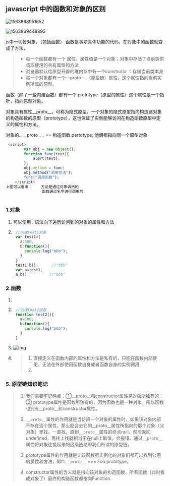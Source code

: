 ## javascript 中的函数和对象的区别

![1563868951652](H:\biji\typora_imgs\1563868951652.png)

![1563869448895](H:\biji\typora_imgs\1563869448895.png)

js中一切皆对象，（包括函数） 函数是事项具体功能的代码，在对象中的函数就变成了方法，

> - 每一个函数都有一个    属性，属性值是一个对象；对象中存储了当前类供调取使用的共有属性和方法
> - 浏览器默认给原型开辟的堆内存中有一个construtor ：存储当前类本身
> - 每一个对象都有一个—proto— （原型链）属性，这个属性指向当前实例所属的原型。

函数（除了一些内建函数）都有一个 prototype（原型的属性）这个属性是一个指针，指向原型对象。

对象具有属性__proto__，可称为隐式原型，一个对象的隐式原型指向构造该对象的构造函数的原型（prototype），这也保证了实例能够访问在构造函数原型中定义的属性和方法。

对象的._ _ proto _ _ == 构造函数.pertotype; 他俩都指向同一个原型对象

```js
 <script>
        var obj = new Object();
        function func(text){
            alert(text);
        };
        obj.method = func;
        obj.method("调用方法");
        func("调用函数");
    </script>
上图可以看出：    方法是通过对象调用的
				函数通过名字进行调用的
                
```

### 1.对象

1. 可以使用 . 语法向下遍历访问到的对象的属性和方法

2. ```js 
    //创建test1对象
    var test1={
      a:500,
      b:function(){
        console.log("bbb");
      }
    }
    test1.b();      //"bbb"
    var a=test1;  
    a.b();         //"bbb"
    ```

     

### 2.函数

1. 

2. ```js
    //创建test2函数
    function test2(){
      a=500;
      b=function(){
        console.log("bbb");
      }
    }
    ```

3. ![img](https://img-blog.csdnimg.cn/20190331155629105.png)

4. > 1. 直接定义在函数内部的属性和方法是私有的，只能在函数内部使用，无法在外部使用函数自身或者函数自身的实例调用
    > 2. 

### 5. 原型链知识笔记

> 1. 我们需要牢记两点：①__proto__和constructor属性是对象所独有的；② prototype属性是函数所独有的，因为函数也是一种对象，所以函数也拥有__proto__和constructor属性。
> 2. `__proto__`属性的作用就是当访问一个对象的属性时，如果该对象内部不存在这个属性，那么就会去它的__proto__属性所指向的那个对象（父对象）里找，一直找，直到`__proto__`属性的终点null，然后返回undefined，再往上找就相当于在null上取值，会报错。通过`__proto__`属性将对象连接起来的这条链路即我们所谓的原型链。
> 3. prototype属性的作用就是让该函数所实例化的对象们都可以找到公用的属性和方法，即f1.`__proto__` === Foo.prototype。
>
> 4. constructor属性的含义就是指向该对象的构造函数，所有函数（此时看成对象了）最终的构造函数都指向Function.

